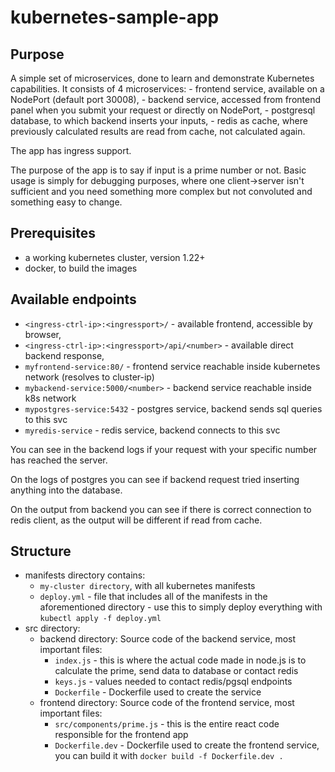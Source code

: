 # kubernetes-sample-app

## Purpose

A simple set of microservices, done to learn and demonstrate Kubernetes capabilities. It consists of 4 microservices:
    - frontend service, available on a NodePort (default port 30008),
    - backend service, accessed from frontend panel when you submit your request or directly on NodePort,
    - postgresql database, to which backend inserts your inputs,
    - redis as cache, where previously calculated results are read from cache, not calculated again.
    
The app has ingress support.

The purpose of the app is to say if input is a prime number or not. Basic usage is simply for debugging purposes, where one client->server
isn't sufficient and you need something more complex but not convoluted and something easy to change.


## Prerequisites
- a working kubernetes cluster, version 1.22+
- docker, to build the images

## Available endpoints
- `<ingress-ctrl-ip>:<ingressport>/` - available frontend, accessible by browser,
- `<ingress-ctrl-ip>:<ingressport>/api/<number>` - available direct backend response,
- `myfrontend-service:80/` - frontend service reachable inside kubernetes network (resolves to cluster-ip)
- `mybackend-service:5000/<number>` - backend service reachable inside k8s network
- `mypostgres-service:5432` - postgres service, backend sends sql queries to this svc
- `myredis-service` - redis service, backend connects to this svc

You can see in the backend logs if your request with your specific number has reached the server.

On the logs of postgres you can see if backend request tried inserting anything into the database.

On the output from backend you can see if there is correct connection to redis client, as the output will be different if read from cache.
    
## Structure
* manifests directory contains:
    * `my-cluster directory`, with all kubernetes manifests
    * `deploy.yml` - file that includes all of the manifests in the aforementioned directory -
                    use this to simply deploy everything with `kubectl apply -f deploy.yml`
* src directory:
    * backend directory:
        Source code of the backend service, most important files:
        * `index.js` - this is where the actual code made in node.js is to calculate the prime, send data to database or contact redis
        * `keys.js` - values needed to contact redis/pgsql endpoints
        * `Dockerfile` - Dockerfile used to create the service
    * frontend directory:
        Source code of the frontend service, most important files:
        * `src/components/prime.js` - this is the entire react code responsible for the frontend app
        * `Dockerfile.dev` - Dockerfile used to create the frontend service, you can build it with `docker build -f Dockerfile.dev .`
